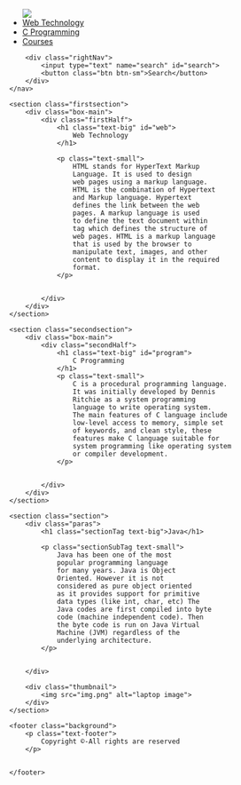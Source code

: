 <html>

<head>
	<title>
		Simple web Development Template
	</title>
</head>

<body>
	<nav class="navbar background">
		<ul class="nav-list">
			<div class="logo">
				<img src="logo.png">
			</div>
			<li><a href="#web">Web Technology</a></li>
			<li><a href="#program">C Programming</a></li>
			<li><a href="#course">Courses</a></li>
		</ul>

		<div class="rightNav">
			<input type="text" name="search" id="search">
			<button class="btn btn-sm">Search</button>
		</div>
	</nav>

	<section class="firstsection">
		<div class="box-main">
			<div class="firstHalf">
				<h1 class="text-big" id="web">
					Web Technology
				</h1>
				
				<p class="text-small">
					HTML stands for HyperText Markup
					Language. It is used to design
					web pages using a markup language.
					HTML is the combination of Hypertext
					and Markup language. Hypertext
					defines the link between the web
					pages. A markup language is used
					to define the text document within
					tag which defines the structure of
					web pages. HTML is a markup language
					that is used by the browser to
					manipulate text, images, and other
					content to display it in the required
					format.
				</p>


			</div>
		</div>
	</section>

	<section class="secondsection">
		<div class="box-main">
			<div class="secondHalf">
				<h1 class="text-big" id="program">
					C Programming
				</h1>
				<p class="text-small">
					C is a procedural programming language.
					It was initially developed by Dennis
					Ritchie as a system programming
					language to write operating system.
					The main features of C language include
					low-level access to memory, simple set
					of keywords, and clean style, these
					features make C language suitable for
					system programming like operating system
					or compiler development.
				</p>


			</div>
		</div>
	</section>

	<section class="section">
		<div class="paras">
			<h1 class="sectionTag text-big">Java</h1>

			<p class="sectionSubTag text-small">
				Java has been one of the most
				popular programming language
				for many years. Java is Object
				Oriented. However it is not
				considered as pure object oriented
				as it provides support for primitive
				data types (like int, char, etc) The
				Java codes are first compiled into byte
				code (machine independent code). Then
				the byte code is run on Java Virtual
				Machine (JVM) regardless of the
				underlying architecture.
			</p>


		</div>

		<div class="thumbnail">
			<img src="img.png" alt="laptop image">
		</div>
	</section>

	<footer class="background">
		<p class="text-footer">
			Copyright ©-All rights are reserved
		</p>


	</footer>
</body>

</html>
